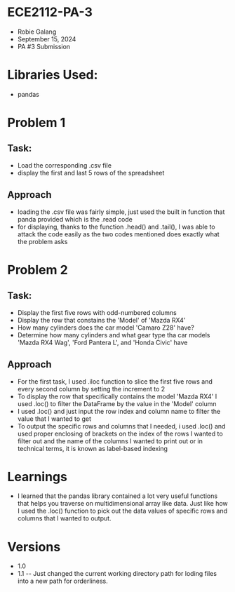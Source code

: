 # ECE2112-PA-3
- Robie Galang
- September 15, 2024
- PA #3 Submission

# Libraries Used:
- pandas

# Problem 1
## Task:
- Load the corresponding .csv file
- display the first and last 5 rows of the spreadsheet
## Approach
- loading the .csv file was fairly simple, just used the built in function that panda provided which is the .read code
- for displaying, thanks to the function .head() and .tail(), I was able to attack the code easily as the two codes mentioned does exactly what the problem asks

# Problem 2
## Task:
- Display the first five rows with odd-numbered columns
- Display the row that constains the 'Model' of 'Mazda RX4'
- How many cylinders does the car model 'Camaro Z28' have?
- Determine how many cylinders and what gear type tha car models 'Mazda RX4 Wag', 'Ford Pantera L', and 'Honda Civic' have

## Approach
- For the first task, I used .iloc function to slice the first five rows and every second column by setting the increment to 2
- To display the row that specifically contains the model 'Mazda RX4' I used .loc() to filter the DataFrame by the value in the 'Model' column
- I used .loc() and just input the row index and column name to filter the value that I wanted to get
- To output the specific rows and columns that I needed, i used .loc() and used proper enclosing of brackets on the index of the rows I wanted to filter out and the name of the columns I wanted to print out or in technical terms, it is known as label-based indexing

# Learnings
- I learned that the pandas library contained a lot very useful functions that helps you traverse on multidimensional array like data. Just like how I used the .loc() function to pick out the data values of specific rows and columns that I wanted to output.

# Versions
- 1.0
- 1.1
  -- Just changed the current working directory path for loding files into a new path for orderliness.
